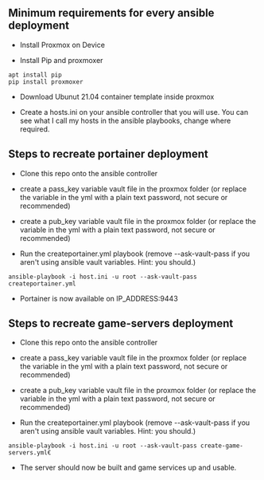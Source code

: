 ## Minimum requirements for every ansible deployment

- Install Proxmox on Device

- Install Pip and proxmoxer
```
apt install pip 
pip install proxmoxer
```

- Download Ubunut 21.04 container template inside proxmox

- Create a hosts.ini on your ansible controller that you will use. You can see what I call my hosts in the ansible playbooks, change where required.

## Steps to recreate portainer deployment

- Clone this repo onto the ansible controller
  
- create a pass_key variable vault file in the proxmox folder (or replace the variable in the yml with a plain text password, not secure or recommended)

- create a pub_key variable vault file in the proxmox folder (or replace the variable in the yml with a plain text password, not secure or recommended)

- Run the createportainer.yml playbook (remove --ask-vault-pass if you aren't using ansible vault variables. Hint: you should.)

```
ansible-playbook -i host.ini -u root --ask-vault-pass createportainer.yml
```

- Portainer is now available on IP_ADDRESS:9443

## Steps to recreate game-servers deployment

- Clone this repo onto the ansible controller
  
- create a pass_key variable vault file in the proxmox folder (or replace the variable in the yml with a plain text password, not secure or recommended)

- create a pub_key variable vault file in the proxmox folder (or replace the variable in the yml with a plain text password, not secure or recommended)

- Run the createportainer.yml playbook (remove --ask-vault-pass if you aren't using ansible vault variables. Hint: you should.)

```
ansible-playbook -i host.ini -u root --ask-vault-pass create-game-servers.yml€
```

- The server should now be built and game services up and usable.